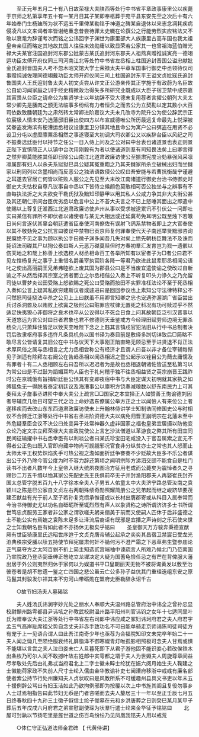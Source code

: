 <!-- { "loadSidebar": true } -->
　　至正元年五月二十有八日故荣禄大夫陕西等处行中书省平章政事康里公以疾薨于京师之私第享年五十有一某月日其子某即奉柩葬于宛平县东安先茔之次后十有六年始奉门生杨廸所为状不远五千里俾某勒铭于神道之碑某自退休以来志念凋耗疾病侵凌凡以文来谒者率皆谢绝重念昔尝待罪太史軄在论撰公之行能劳烈实应铭法又不敢以衰耄为辞谨考次而铭之公讳回字子渊世为康里部大人族康里古高车国也我太祖皇帝亲征而略定其地故其国人往往来效勋庸以致显荣若公家其一也曾祖海蓝伯赠光禄大夫某官注国追封河东郡公妣蒙古某氏追封河东郡夫人祖燕真赠推诚寅亮一德翊运功臣太傅开府仪同三司河南江北等处竹中书省左丞相上柱国追封晋国公谥忠献妣金氏追封晋国夫人考不忽木昭文馆大学士荣禄太夫平章军国事行御史中丞领待仪司事赠纯诚佐理同德翊戴功臣太师开府仪同三司上柱国追封东平王谥文贞妣寇氏追封鲁国夫人王氏逭封鲁太夫人初文贞尝从许文正公游亲传其正学施于有政蔚为名臣故公自幼习闻家庭之训于经史精微政治得失多所研究业既成以大臣子宿卫禁中成宗嘉其寅畏从台臣之请命公为集贤学士以年幼辞不受大德末复用荐者言擢公朝列大夫太常少卿先是膰肉之颁无法临事多纷纭有力者恒负之而去公为立契勘以定其数小大百司依数致膰朝廷为之肃然转太常卿进阶嘉议大夫未几改寺为院升公为使公辞武宗正位宸极人情未安乃选藩邸旧臣出使四方以布宣威德唯公所历最远复命最先上悦深被奖眷盗发海滨有梗漕运丞相议设康里卫分镇其地且命公为寓户公曰弭盗在用贤不必设卫分屯以虚糜廪粟丞相然之事遂寝至大初调大司农卿公又以疾辞台臣以风纪之司不振奏选廷臣付以持节之任公一日入侍上问及之公对曰中台表也诸道景也表正则景正陛下宜慎蕳正人以镇中台次用刚毅有为者以使诸道则羣有司知畏法矣上曰卿言得之然非卿莫能胜其任即日除公山南江北道肃政廉访使公至振肃宪度治劾暴强风采凛凛属部有妇人以杀夫系狱狱巳具公疑其冤重鞫之乃其夫雠家所杀立破械出妇而坐雠家以刑同列以贪墨相尚而反恶公之独洁语数侵公公叹曰吾安能与若曹抗衡哉宁谨避之耳遂去官居亡何皆以赃败人服公之先见至大末改江南诸道行御史台治书侍御史时御史大夫怙权自尊凡议事自中丞以下皆侍立候颜色莫敢相可否公独坐与之辨事有不直每执法折之大夫欲变干勒氏狱及黜知印静甲以用其私人公咸力争其非大夫衔公甚及其还朝仁宗问台臣优劣丞以危言中公上不荅大夫言之不巳上怒唾其面出之即遣中使赐以上尊复迁淮西江北道肃政廉访使庐州从事以受求被逮累讯不引伏公一问即吐实曰某信有罪所不即伏者以诸使者与某无大相远或迁延冀苟免耳明公既至烛下若皦日尚何言遂伏其辜会朝廷遣省臣奉使河南僚佐有误射飞鸧系禁物者即上之大官奉使以其不敬劾免之公抗言曰彼误中禁物巳贡京师复何罪奉使代天子南廵举贤黜邪咨询民瘼绝不见之事为顾以执公手曰微子渊多闻吾几失对矣上愤先朝枋臣舞法不及诛而毙诏法司磔其尸以狥公奏曰斯人元恶万磔莫赎但时方春初羣汇发育岂为戮一遗骸以伤天地之和哉上称善上欲选校人材丞相命百工各举所知有以宦者子为□者公曰君不见左悺杨复光之事乎上重惜名爵虽宰执官阶各降一等君乃欲进此鼠辈耶丞相闻公语叱之使出高丽嗣王兄弟弗睦欲上废其国为郡县公曰是不当废宜遣使谕之使改过自新谕之不从然后择其宗室之贤者而立之尔丞相偕公入奏上不听复叩头力诤久之乃允留司徒以曹梦炎讼田受赂上怒欲赐之死公曰受赂而按田不实罪准枉法论不至于死丞相入奏如公言上疑其私欲穷建斯议者或遽进曰是回回参议也上素知公守法律特释公不问然怒司徒挠法卒杀之公见上上曰朕虽不用卿言知卿之忠也宠遇弥渥湖广省臣尝出兵讨杀洞酋及以贿败上欲寘之极刑公曰赃罪应杖律无置死之科况有功可赎过乎不然适足快夷獠心非御将之良术也卒从公议得以不死会日食上问其故朝臣泛引汉晋事以天道悠远为言公对曰日者君象也君不修德则天垂鉴戒方今经理田赋劳师边境无罪杀杨朵儿只萧拜住皆足以致天变唯陛下念之上韪其言镇戍官犯法旧从行中书总制者决罚后改隶枢府事多违忤凡条具机务以国书译为奏目前是敷绎多剀切详致后□简略不敢尽言公皆请复其旧公在中书与议天下大事刚正陗直略无顾忌至于进贤退不肖正法术厚风俗之属与丞相言之尤力丞相尝称公有经济才且谓人曰吾以非才备位宰辅每惭见子渊适有除拜左右阚公在告趋丞相以闻丞相迟之暨公起示以铨目公为蕳去庸懦及有罪者十有二人丞相顾左右曰吾所以迟迟者为是故也丞相退朝诸佐皆送至私第习以为常公曰是不过鼓为謟媚耳均人臣也于礼何稽乎独不往丞相益贤之英宗崩晋王践祚时公在京城俄有旨捕斩廷臣公惧其有变即夜宿中书与大臣定谋天初明就其家执之如缚狐兔无一得脱者泰定初廷议及海漕事公以廪积方饶奏减粮数以舒东南民力上可其奏拜太子詹事丞进阶中奉大夫公上疏言□□国家之本宜择正人如赞善王恂谕德刘因者导辅庶几他日可望三代之治上命妙选东僚属公举方正之士以闻憸人有来位公上者遂移疾而去改山东东西道肃政廉访使未上升翰林侍讲学士知制诰同修国史公与时相议不合辞迁江浙等处行中书省右丞进阶资德大夫以病免归晋王崩明宗在北藩未至中外危疑羣臣会议不决公曰处变异于处常神器久虚非国家之福也皇弟宜居摄以防他变众论乃定文宗立拜荣禄大夫宣政院使公上言乞沙汰僧道以革游食之弊其所有田宜同民间征输擢中书右丞幸臣有以利啖公者曰某氏珍宝田宅咸没入于官吾属索之宜无不得者公正色曰既入官即府藏中物尚可觊觎邪况官食非分纵贫亦士之常也其人怒而止太师太平王权势炽焰炙手可热公视之澹如面折廷争謇謇不少贬故大臣多不乐公者谋出公于外乃除今官公度为时不容力辞还第顷之闻明宗陟方涕泗交颐不能食自是杜门读书不出者凡数年今上皇帝入继大统夙夜图治方征用老成而公薨矣为震悼者久之寻赐钞二万五千缗以恤其家公先配史氏王氏俱前卒无子并封渔阳郡夫人再娶崔氏封齐国太总管字脱五百九十八字徐本全夫人子男五人佑童太中大夫济宁路总管汝南之袁颖川之陈是巳公家自文贞左右两朝殊绩奇勋照耀简册公之兄弟起而继之峻跻华要茂建丕猷益有光于前人至子若孙复克缵承惟谨或以长材出膺郡寄或从科目入属奉常而今治书侍御史尤以功名自砥砺所至辄烈烈有声人以象贤称之诗所谓济济多士书所谓世笃忠贞服劳王家者非公家之谓欤嗟夫躬亲俪美于前而又使嗣人匹休于后非盛德之士不能公实有焉媲之袁陈未足多让泽流后裔讵有既邪是宜播之声诗刻之乐石使来世之士知我朝名臣有如此者不亦扬休无极矣乎铭曰
　　圣皇御天万方骏奔秉德宣猷厥有世臣猗康里氏远昭世序迨于文贞克膺帝辅公起承之奕奕其昌宿卫禁宸日受龙光洊典秩宗受膰以牍五持使节拜宪屡肃何奸不锄何污不澄严霜之下恶草弗生暨参庙论正气莫夺方之太阿百剉不折上简主知选贰宫端袖中谏疏言人所难乃候北门乃莅南国乃宣院政乃登丞弼垂绅正笏屹立龙墀决定大疑为国蓍龟憸任忌之有芒在背俾服大藩出居于外公则夷然归休于家何以为娱道书平□皇朝丽天无物不被将询黄发以敷至治彼苍者是胡不愸遗一鉴之亡四国之悲公虽云亡公多孙子益伉其门重珪迭组东安之原马鬣其封骏发尔祥其来不穷河山带砺勋在盟府史臣勒辞永诏千古

　　○故节妇汤夫人墓碣铭

　　夫人姓汤氏讳润字妙光处之丽水人奉顺大夫温州路总管府治中讳全之曾孙忠显校尉贑州路雩都县尹讳垓之孙敦武校尉温州路平阳州判官讳钧之女年十七适同里叶氏为赠奉议大夫江浙等处行中书省左右司郎中讳应咸之冢妇讳珂府君之夫人府君字孟玉气高岸耻席祖父势自念丈夫非赤手致功名不可曰能单骑走京师谒陈司徒司徒方有宠于上一见语合谓人曰此吾江南奇少年也亟荐为会福院知印文未完卒年始二十一夫人闻之恸几至陨绝服衰终礼屏脂泽不御寒幌青灯唯孤影相照极可念夫人甘焉或惧不能堪以言尝之夫人泣曰妾未亡人旦暮死即下从君子游他固不能识妾心若改俟铁木出条枚乃可尔人闻不敢撼叶故右姓郎中实雩都之壻于夫人为世婣夫人周旋尊章间益尽孝敬处先后由礼弗忒当府君北上二字士徽未睟士纶犹在娠六阅月始生夫人鞠建之士徽能荷家政不失前人尺寸士纶入儒由金华教谕补吏七闽漕府移浙中彧彧有廉名部使者索公持节行处州廉知夫人贞状叹曰是风教所系不可缓趣州县具文书吏以年未五十援例辞公骂曰有妇玉洁如此乃欲拘例邪即为按覆以次上中书旌其闾且复役勿事乡人士过焉相指告曰此节妇无忝是门者咨嗟而去夫人嫠居三十一年以至正壬辰七月五日终春秋四十九孙三士徽子俶信士纶子俊墓在元和乡洪唐葬之日则癸巳某月某甲子葬后五年戊戌六月府君之弟宣慰副使琛为状羣行遣士纶来金华征予铭铭曰
　　北屋可封孰以节扬宅里是旌世道之伤百鸟纷纭乃见凤凰我铭夫人用以戒荒

　　○体仁守正弘道法师金君碑 【 代黄侍讲】 

